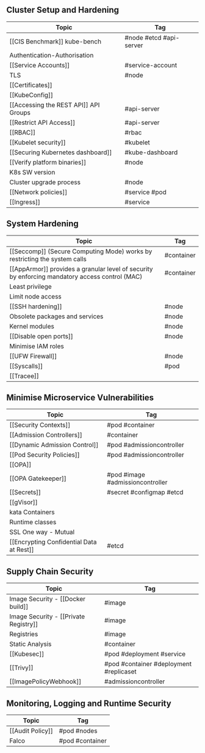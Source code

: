 ## Cluster Setup and Hardening

| Topic                                 | Tag                     |
| ------------------------------------- | ----------------------- |
| [[CIS Benchmark]] kube-bench          | #node #etcd #api-server |
| Authentication-Authorisation          |                         |
| [[Service Accounts]]                  | #service-account        |
| TLS                                   | #node                   |
| [[Certificates]]                      |                         |
| [[KubeConfig]]                        |                         |
| [[Accessing the REST API]] API Groups | #api-server             |
| [[Restrict API Access]]               | #api-server             |
| [[RBAC]]                              | #rbac                   |
| [[Kubelet security]]                  | #kubelet                |
| [[Securing Kubernetes dashboard]]     | #kube-dashboard         |
| [[Verify platform binaries]]          | #node                   |
| K8s SW version                        |                         |
| Cluster upgrade process               | #node                   |
| [[Network policies]]                  | #service #pod           |
| [[Ingress]]                           | #service                |

## System Hardening

| Topic                                                                                          | Tag        |
| ---------------------------------------------------------------------------------------------- | ---------- |
| [[Seccomp]] (Secure Computing Mode) works by restricting the system calls                      | #container |
| [[AppArmor]] provides a granular level of security by enforcing mandatory access control (MAC) | #container |
| Least privilege                                                                                |            |
| Limit node access                                                                              |            |
| [[SSH hardening]]                                                                              | #node      |
| Obsolete packages and services                                                                 | #node      |
| Kernel modules                                                                                 | #node      |
| [[Disable open ports]]                                                                         | #node      |
| Minimise IAM roles                                                                             |            |
| [[UFW Firewall]]                                                                               | #node      |
| [[Syscalls]]                                                                                   | #pod       |
| [[Tracee]]                                                                                     |            |

## Minimise Microservice Vulnerabilities

| Topic                                    | Tag                              |
| ---------------------------------------- | -------------------------------- |
| [[Security Contexts]]                    | #pod #container                  |
| [[Admission Controllers]]                | #container                       |
| [[Dynamic Admission Control]]            | #pod #admissioncontroller        |
| [[Pod Security Policies]]                | #pod #admissioncontroller        |
| [[OPA]]                                  |                                  |
| [[OPA Gatekeeper]]                       | #pod #image #admissioncontroller |
| [[Secrets]]                              | #secret #configmap #etcd         |
| [[gVisor]]                               |                                  |
| kata Containers                          |                                  |
| Runtime classes                          |                                  |
| SSL One way - Mutual                     |                                  |
| [[Encrypting Confidential Data at Rest]] | #etcd                            |

## Supply Chain Security

| Topic                                 | Tag                                     |
| ------------------------------------- | --------------------------------------- |
| Image Security - [[Docker build]]     | #image                                  |
| Image Security - [[Private Registry]] | #image                                  |
| Registries                            | #image                                  |
| Static Analysis                       | #container                              |
| [[Kubesec]]                           | #pod #deployment #service               |
| [[Trivy]]                             | #pod #container #deployment #replicaset |
| [[ImagePolicyWebhook]]                | #admissioncontroller                    |
## Monitoring, Logging and Runtime Security

| Topic            | Tag             |
| ---------------- | --------------- |
| [[Audit Policy]] | #pod #nodes     |
| Falco            | #pod #container |
